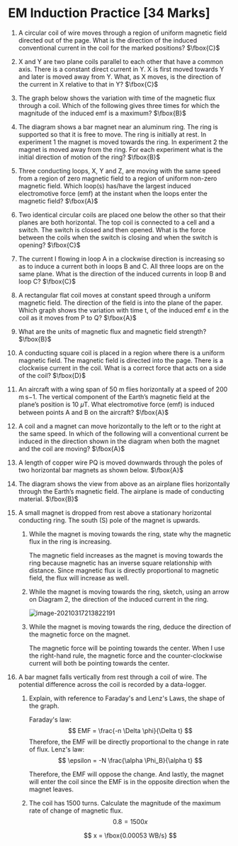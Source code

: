 # EM Induction Practice [34 Marks]

1. A circular coil of wire moves through a region of uniform magnetic field directed out of the page. What is the direction of the induced conventional current in the coil for the marked positions? $\fbox{C}$

2. X and Y are two plane coils parallel to each other that have a common axis. There is a constant direct current in Y. X is first moved towards Y and later is moved away from Y. What, as X moves, is the direction of the current in X relative to that in Y? $\fbox{C}$

3. The graph below shows the variation with time of the magnetic flux through a coil. Which of the following gives three times for which the magnitude of the induced emf is a maximum? $\fbox{B}$

4. The diagram shows a bar magnet near an aluminum ring. The ring is supported so that it is free to move. The ring is initially at rest. In experiment 1 the magnet is moved towards the ring. In experiment 2 the magnet is moved away from the ring. For each experiment what is the initial direction of motion of the ring? $\fbox{B}$

5. Three conducting loops, X, Y and Z, are moving with the same speed from a region of zero magnetic field to a region of uniform non-zero magnetic field. Which loop(s) has/have the largest induced electromotive force (emf) at the instant when the loops enter the magnetic field? $\fbox{A}$

6. Two identical circular coils are placed one below the other so that their planes are both horizontal. The top coil is connected to a cell and a switch. The switch is closed and then opened. What is the force between the coils when the switch is closing and when the switch is opening? $\fbox{C}$

7. The current I flowing in loop A in a clockwise direction is increasing so as to induce a current both in loops B and C. All three loops are on the same plane. What is the direction of the induced currents in loop B and loop C? $\fbox{C}$

8. A rectangular flat coil moves at constant speed through a uniform magnetic field. The direction of the field is into the plane of the paper. Which graph shows the variation with time t, of the induced emf ε in the coil as it moves from P to Q? $\fbox{A}$

9. What are the units of magnetic flux and magnetic field strength? $\fbox{B}$

10. A conducting square coil is placed in a region where there is a uniform magnetic field. The magnetic field is directed into the page. There is a clockwise current in the coil. What is a correct force that acts on a side of the coil? $\fbox{D}$

11. An aircraft with a wing span of 50 m flies horizontally at a speed of 200 m s−1. The vertical component of the Earth’s magnetic field at the plane’s position is 10 𝜇T. What electromotive force (emf) is induced between points A and B on the aircraft? $\fbox{A}$

12. A coil and a magnet can move horizontally to the left or to the right at the same speed. In which of the following will a conventional current be induced in the direction shown in the diagram when both the magnet and the coil are moving? $\fbox{A}$

13. A length of copper wire PQ is moved downwards through the poles of two horizontal bar magnets as shown below. $\fbox{A}$

14. The diagram shows the view from above as an airplane flies horizontally through the Earth’s magnetic field. The airplane is made of conducting material. $\fbox{B}$

15. A small magnet is dropped from rest above a stationary horizontal conducting ring. The south (S) pole of the magnet is upwards. 

    1. While the magnet is moving towards the ring, state why the magnetic flux in the ring is increasing.

       The magnetic field increases as the magnet is moving towards the ring because magnetic has an inverse square relationship with distance. Since magnetic flux is directly proportional to magnetic field, the flux will increase as well.

    2. While the magnet is moving towards the ring, sketch, using an arrow on Diagram 2, the direction of the induced current in the ring. 

       ![image-20210317213822191](/home/svadrut/.config/Typora/typora-user-images/image-20210317213822191.png)

    3. While the magnet is moving towards the ring, deduce the direction of the magnetic force on the magnet. 

       The magnetic force will be pointing towards the center. When I use the right-hand rule, the magnetic force and the counter-clockwise current will both be pointing towards the center. 

16. A bar magnet falls vertically from rest through a coil of wire. The potential difference across the coil is recorded by a data-logger. 

    1. Explain, with reference to Faraday's and Lenz's Laws, the shape of the graph. 

       Faraday's law: 
       $$
       EMF = \frac{-n \Delta \phi}{\Delta t}
       $$
       Therefore, the EMF will be directly proportional to the change in rate of flux. Lenz's law:
       $$
       \epsilon = -N \frac{\alpha \Phi_B}{\alpha t}
       $$
       

       Therefore, the EMF will oppose the change. And lastly, the magnet will enter the coil since the EMF is in the opposite direction when the magnet leaves. 

    2. The coil has 1500 turns. Calculate the magnitude of the maximum rate of change of magnetic flux. 
       $$
       0.8 = 1500x
       $$

       $$
       x = \fbox{0.00053 WB/s}
       $$

       